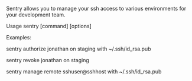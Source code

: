 Sentry allows you to manage your ssh access to various environments for
your development team.

Usage sentry [command] [options] 

Examples:

  sentry authorize jonathan on staging with ~/.ssh/id_rsa.pub

  sentry revoke jonathan on staging

  sentry manage remote sshuser@sshhost with ~/.ssh/id_rsa.pub


